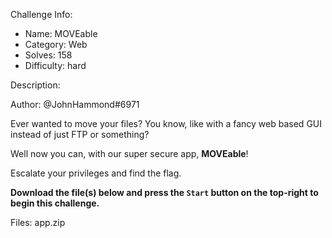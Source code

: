 
Challenge Info:
 - Name: MOVEable
 - Category: Web    
 - Solves: 158
 - Difficulty: hard


 Description:

 Author: @JohnHammond\#6971  
  
Ever wanted to move your files? You know, like with a fancy web based GUI instead of just FTP or something?   
  
 Well now you can, with our super secure app, **MOVEable**!   
  
 Escalate your privileges and find the flag.   
   
 **Download the file(s) below and press the `Start` button on the top\-right to begin this challenge.**


 Files: app.zip
